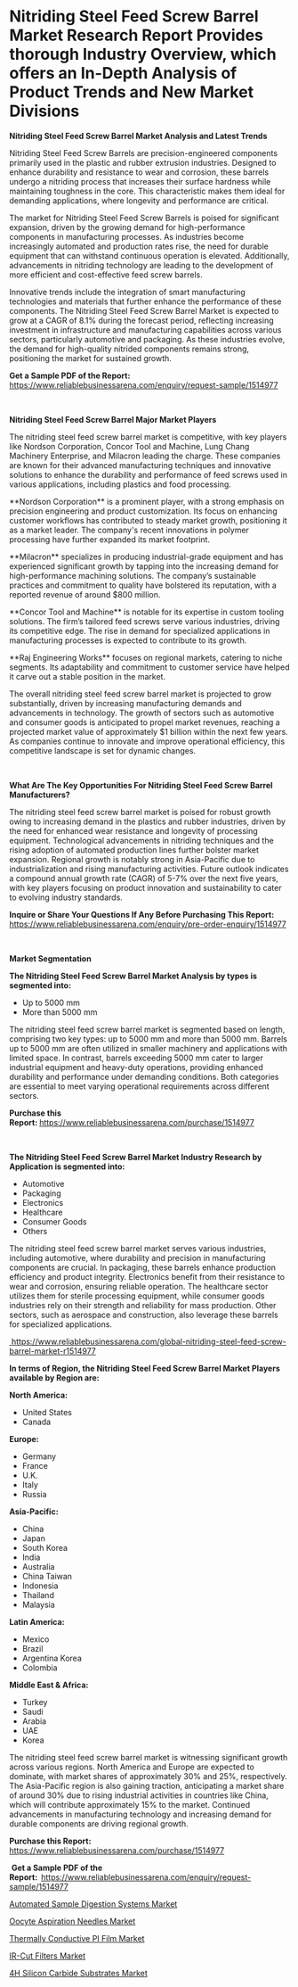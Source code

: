 <p><h1>Nitriding Steel Feed Screw Barrel Market Research Report Provides thorough Industry Overview, which offers an In-Depth Analysis of Product Trends and New Market Divisions</h1></p><p><strong>Nitriding Steel Feed Screw Barrel Market Analysis and Latest Trends</strong></p>
<p><p>Nitriding Steel Feed Screw Barrels are precision-engineered components primarily used in the plastic and rubber extrusion industries. Designed to enhance durability and resistance to wear and corrosion, these barrels undergo a nitriding process that increases their surface hardness while maintaining toughness in the core. This characteristic makes them ideal for demanding applications, where longevity and performance are critical.</p><p>The market for Nitriding Steel Feed Screw Barrels is poised for significant expansion, driven by the growing demand for high-performance components in manufacturing processes. As industries become increasingly automated and production rates rise, the need for durable equipment that can withstand continuous operation is elevated. Additionally, advancements in nitriding technology are leading to the development of more efficient and cost-effective feed screw barrels.</p><p>Innovative trends include the integration of smart manufacturing technologies and materials that further enhance the performance of these components. The Nitriding Steel Feed Screw Barrel Market is expected to grow at a CAGR of 8.1% during the forecast period, reflecting increasing investment in infrastructure and manufacturing capabilities across various sectors, particularly automotive and packaging. As these industries evolve, the demand for high-quality nitrided components remains strong, positioning the market for sustained growth.</p></p>
<p><strong>Get a Sample PDF of the Report:&nbsp;</strong> <a href="https://www.reliablebusinessarena.com/enquiry/request-sample/1514977?utm_campaign=1730&utm_medium=2&utm_source=Github&utm_content=ia&utm_term=27102024&utm_id=nitriding-steel-feed-screw-barrel">https://www.reliablebusinessarena.com/enquiry/request-sample/1514977</a></p>
<p>&nbsp;</p>
<p><strong>Nitriding Steel Feed Screw Barrel Major Market Players</strong></p>
<p><p>The nitriding steel feed screw barrel market is competitive, with key players like Nordson Corporation, Concor Tool and Machine, Lung Chang Machinery Enterprise, and Milacron leading the charge. These companies are known for their advanced manufacturing techniques and innovative solutions to enhance the durability and performance of feed screws used in various applications, including plastics and food processing.</p><p>**Nordson Corporation** is a prominent player, with a strong emphasis on precision engineering and product customization. Its focus on enhancing customer workflows has contributed to steady market growth, positioning it as a market leader. The company's recent innovations in polymer processing have further expanded its market footprint.</p><p>**Milacron** specializes in producing industrial-grade equipment and has experienced significant growth by tapping into the increasing demand for high-performance machining solutions. The company’s sustainable practices and commitment to quality have bolstered its reputation, with a reported revenue of around $800 million.</p><p>**Concor Tool and Machine** is notable for its expertise in custom tooling solutions. The firm’s tailored feed screws serve various industries, driving its competitive edge. The rise in demand for specialized applications in manufacturing processes is expected to contribute to its growth.</p><p>**Raj Engineering Works** focuses on regional markets, catering to niche segments. Its adaptability and commitment to customer service have helped it carve out a stable position in the market.</p><p>The overall nitriding steel feed screw barrel market is projected to grow substantially, driven by increasing manufacturing demands and advancements in technology. The growth of sectors such as automotive and consumer goods is anticipated to propel market revenues, reaching a projected market value of approximately $1 billion within the next few years. As companies continue to innovate and improve operational efficiency, this competitive landscape is set for dynamic changes.</p></p>
<p>&nbsp;</p>
<p><strong>What Are The Key Opportunities For Nitriding Steel Feed Screw Barrel Manufacturers?</strong></p>
<p><p>The nitriding steel feed screw barrel market is poised for robust growth owing to increasing demand in the plastics and rubber industries, driven by the need for enhanced wear resistance and longevity of processing equipment. Technological advancements in nitriding techniques and the rising adoption of automated production lines further bolster market expansion. Regional growth is notably strong in Asia-Pacific due to industrialization and rising manufacturing activities. Future outlook indicates a compound annual growth rate (CAGR) of 5-7% over the next five years, with key players focusing on product innovation and sustainability to cater to evolving industry standards.</p></p>
<p><strong>Inquire or Share Your Questions If Any Before Purchasing This Report:</strong> <a href="https://www.reliablebusinessarena.com/enquiry/pre-order-enquiry/1514977?utm_campaign=1730&utm_medium=2&utm_source=Github&utm_content=ia&utm_term=27102024&utm_id=nitriding-steel-feed-screw-barrel">https://www.reliablebusinessarena.com/enquiry/pre-order-enquiry/1514977</a></p>
<p>&nbsp;</p>
<p><strong>Market Segmentation</strong></p>
<p><strong>The Nitriding Steel Feed Screw Barrel Market Analysis by types is segmented into:</strong></p>
<p><ul><li>Up to 5000 mm</li><li>More than 5000 mm</li></ul></p>
<p><p>The nitriding steel feed screw barrel market is segmented based on length, comprising two key types: up to 5000 mm and more than 5000 mm. Barrels up to 5000 mm are often utilized in smaller machinery and applications with limited space. In contrast, barrels exceeding 5000 mm cater to larger industrial equipment and heavy-duty operations, providing enhanced durability and performance under demanding conditions. Both categories are essential to meet varying operational requirements across different sectors.</p></p>
<p><strong>Purchase this Report:&nbsp;</strong><a href="https://www.reliablebusinessarena.com/purchase/1514977?utm_campaign=1730&utm_medium=2&utm_source=Github&utm_content=ia&utm_term=27102024&utm_id=nitriding-steel-feed-screw-barrel">https://www.reliablebusinessarena.com/purchase/1514977</a></p>
<p>&nbsp;</p>
<p><strong>The Nitriding Steel Feed Screw Barrel Market Industry Research by Application is segmented into:</strong></p>
<p><ul><li>Automotive</li><li>Packaging</li><li>Electronics</li><li>Healthcare</li><li>Consumer Goods</li><li>Others</li></ul></p>
<p><p>The nitriding steel feed screw barrel market serves various industries, including automotive, where durability and precision in manufacturing components are crucial. In packaging, these barrels enhance production efficiency and product integrity. Electronics benefit from their resistance to wear and corrosion, ensuring reliable operation. The healthcare sector utilizes them for sterile processing equipment, while consumer goods industries rely on their strength and reliability for mass production. Other sectors, such as aerospace and construction, also leverage these barrels for specialized applications.</p></p>
<p><a href="https://www.reliablebusinessarena.com/global-nitriding-steel-feed-screw-barrel-market-r1514977?utm_campaign=1730&utm_medium=2&utm_source=Github&utm_content=ia&utm_term=27102024&utm_id=nitriding-steel-feed-screw-barrel">&nbsp;https://www.reliablebusinessarena.com/global-nitriding-steel-feed-screw-barrel-market-r1514977</a></p>
<p><strong>In terms of Region, the Nitriding Steel Feed Screw Barrel Market Players available by Region are:</strong></p>
<p>
    <p> <strong> North America: </strong>
        <ul>
            <li>United States</li>
            <li>Canada</li>
        </ul>
        </p> 
    <p> <strong> Europe: </strong>
        <ul>
            <li>Germany</li>
            <li>France</li>
            <li>U.K.</li>
            <li>Italy</li>
            <li>Russia</li>
        </ul>
        </p> 
    <p> <strong> Asia-Pacific: </strong>
        <ul>
            <li>China</li>
            <li>Japan</li>
            <li>South Korea</li>
            <li>India</li>
            <li>Australia</li>
            <li>China Taiwan</li>
            <li>Indonesia</li>
            <li>Thailand</li>
            <li>Malaysia</li>
        </ul>
        </p> 
    <p> <strong> Latin America: </strong>
        <ul>
            <li>Mexico</li>
            <li>Brazil</li>
            <li>Argentina Korea</li>
            <li>Colombia</li>
        </ul>
        </p> 
    <p> <strong> Middle East & Africa: </strong>
        <ul>
            <li>Turkey</li>
            <li>Saudi</li>
            <li>Arabia</li>
            <li>UAE</li>
            <li>Korea</li>
        </ul>
    </p>
    </p>
<p><p>The nitriding steel feed screw barrel market is witnessing significant growth across various regions. North America and Europe are expected to dominate, with market shares of approximately 30% and 25%, respectively. The Asia-Pacific region is also gaining traction, anticipating a market share of around 30% due to rising industrial activities in countries like China, which will contribute approximately 15% to the market. Continued advancements in manufacturing technology and increasing demand for durable components are driving regional growth.</p></p>
<p><strong>Purchase this Report: </strong><a href="https://www.reliablebusinessarena.com/purchase/1514977?utm_campaign=1730&utm_medium=2&utm_source=Github&utm_content=ia&utm_term=27102024&utm_id=nitriding-steel-feed-screw-barrel">https://www.reliablebusinessarena.com/purchase/1514977</a></p>
<p>&nbsp;<strong>Get a Sample PDF of the Report:&nbsp;&nbsp;</strong><a href="https://www.reliablebusinessarena.com/enquiry/request-sample/1514977?utm_campaign=1730&utm_medium=2&utm_source=Github&utm_content=ia&utm_term=27102024&utm_id=nitriding-steel-feed-screw-barrel">https://www.reliablebusinessarena.com/enquiry/request-sample/1514977</a></p>
<p><strong></strong></p>
<p><p><a href="https://www.linkedin.com/pulse/automated-sample-digestion-systems-market-emerging-trends-future-6ey0c?utm_campaign=1730&utm_medium=2&utm_source=Github&utm_content=ia&utm_term=27102024&utm_id=nitriding-steel-feed-screw-barrel">Automated Sample Digestion Systems Market</a></p><p><a href="https://www.linkedin.com/pulse/oocyte-aspiration-needles-market-forecast-global-trends-analysis-oh7jc?utm_campaign=1730&utm_medium=2&utm_source=Github&utm_content=ia&utm_term=27102024&utm_id=nitriding-steel-feed-screw-barrel">Oocyte Aspiration Needles Market</a></p><p><a href="https://www.linkedin.com/pulse/thermally-conductive-pi-film-market-indicators-size-regional-lfgdc?utm_campaign=1730&utm_medium=2&utm_source=Github&utm_content=ia&utm_term=27102024&utm_id=nitriding-steel-feed-screw-barrel">Thermally Conductive PI Film Market</a></p><p><a href="https://www.linkedin.com/pulse/ir-cut-filters-market-research-report-exploring-size-revenue-ops4f?utm_campaign=1730&utm_medium=2&utm_source=Github&utm_content=ia&utm_term=27102024&utm_id=nitriding-steel-feed-screw-barrel">IR-Cut Filters Market</a></p><p><a href="https://www.linkedin.com/pulse/4h-silicon-carbide-substrates-market-refracting-trends-consumer-adhoc?utm_campaign=1730&utm_medium=2&utm_source=Github&utm_content=ia&utm_term=27102024&utm_id=nitriding-steel-feed-screw-barrel">4H Silicon Carbide Substrates Market</a></p></p>
